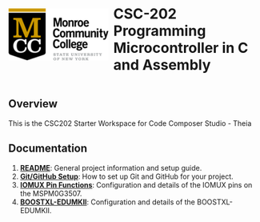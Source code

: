 <div style="display: flex; align-items: center;">
  <img src="./documentation/images/MCC_logo_left_color_rgb.png" alt="MCC Logo" width="200" style="margin-right: 10px;">
  <h1>CSC-202 Programming Microcontroller in C and Assembly</h1>
</div>



## Overview
This is the CSC202 Starter Workspace for Code Composer Studio - Theia
## Documentation

1. **[README](./documentation/1_README.md)**: General project information and setup guide.
2. **[Git/GitHub Setup](./documentation/2_GIT_GITHUB.md)**: How to set up Git and GitHub for your project.
3. **[IOMUX Pin Functions](./documentation/3_IOMUX_PinFunctions.md)**: Configuration and details of the IOMUX pins on the MSPM0G3507.
4. **[BOOSTXL-EDUMKII](./documentation/4_SDK%20BOOSTXL-EDUMKII.md)**: Configuration and details of the BOOSTXL-EDUMKII.


[def]: ./documentation/images/MCC_logo_left_color_rgb.png
